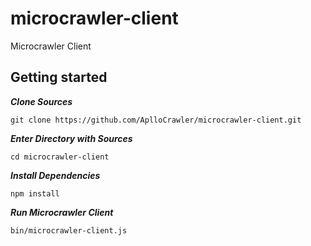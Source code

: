 # microcrawler-client
Microcrawler Client

## Getting started

***Clone Sources***

```
git clone https://github.com/AplloCrawler/microcrawler-client.git
```

***Enter Directory with Sources***

```
cd microcrawler-client
```

***Install Dependencies***

```
npm install
```

***Run Microcrawler Client***

```
bin/microcrawler-client.js
```
